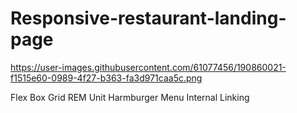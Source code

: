 # Responsive-restaurant-landing-page
https://user-images.githubusercontent.com/61077456/190860021-f1515e60-0989-4f27-b363-fa3d971caa5c.png

Flex Box
Grid
REM Unit
Harmburger Menu
Internal Linking

